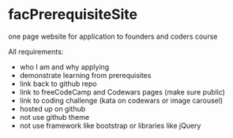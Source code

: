 # facPrerequisiteSite
one page website for application to founders and coders course

All requirements:
 - who I am and why applying
 - demonstrate learning from prerequisites
 - link back to github repo
 - link to freeCodeCamp and Codewars pages (make sure public)
 - link to coding challenge (kata on codewars or image carousel)
 - hosted up on github
 - not use github theme
 - not use framework like bootstrap or libraries like jQuery
